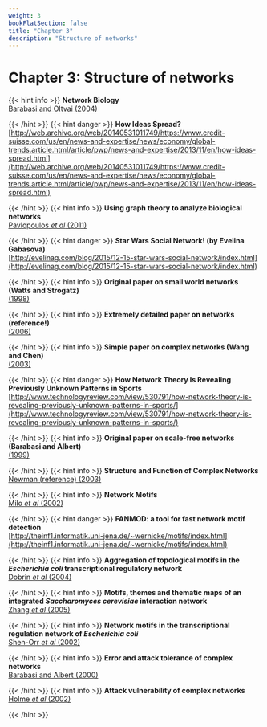 ```yaml
---
weight: 3
bookFlatSection: false
title: "Chapter 3"
description: "Structure of networks"
---
```


# Chapter 3: Structure of networks

{{< hint info >}}
**Network Biology**   
[Barabasi and Oltvai (2004)](http://doi.org/)


{{< /hint >}}
{{< hint danger >}}
**How Ideas Spread?**   
[http://web.archive.org/web/20140531011749/https://www.credit-suisse.com/us/en/news-and-expertise/news/economy/global-trends.article.html/article/pwp/news-and-expertise/2013/11/en/how-ideas-spread.html](http://web.archive.org/web/20140531011749/https://www.credit-suisse.com/us/en/news-and-expertise/news/economy/global-trends.article.html/article/pwp/news-and-expertise/2013/11/en/how-ideas-spread.html)


{{< /hint >}}
{{< hint info >}}
**Using graph theory to analyze biological networks**   
[Pavlopoulos _et al_ (2011)](http://doi.org/)


{{< /hint >}}
{{< hint danger >}}
**Star Wars Social Network! (by Evelina Gabasova)**   
[http://evelinag.com/blog/2015/12-15-star-wars-social-network/index.html](http://evelinag.com/blog/2015/12-15-star-wars-social-network/index.html)


{{< /hint >}}
{{< hint info >}}
**Original paper on small world networks (Watts and Strogatz)**   
[ (1998)](http://doi.org/)


{{< /hint >}}
{{< hint info >}}
**Extremely detailed paper on networks (reference!)**   
[ (2006)](http://doi.org/)


{{< /hint >}}
{{< hint info >}}
**Simple paper on complex networks (Wang and Chen)**   
[ (2003)](http://doi.org/)


{{< /hint >}}
{{< hint danger >}}
**How Network Theory Is Revealing Previously Unknown Patterns in Sports**   
[http://www.technologyreview.com/view/530791/how-network-theory-is-revealing-previously-unknown-patterns-in-sports/](http://www.technologyreview.com/view/530791/how-network-theory-is-revealing-previously-unknown-patterns-in-sports/)


{{< /hint >}}
{{< hint info >}}
**Original paper on scale-free networks (Barabasi and Albert)**   
[ (1999)](http://doi.org/)


{{< /hint >}}
{{< hint info >}}
**Structure and Function of Complex Networks**   
[Newman (reference) (2003)](http://doi.org/)


{{< /hint >}}
{{< hint info >}}
**Network Motifs**   
[Milo _et al_ (2002)](http://doi.org/)


{{< /hint >}}
{{< hint danger >}}
**FANMOD: a tool for fast network motif detection**   
[http://theinf1.informatik.uni-jena.de/~wernicke/motifs/index.html](http://theinf1.informatik.uni-jena.de/~wernicke/motifs/index.html)


{{< /hint >}}
{{< hint info >}}
**Aggregation of topological motifs in the _Escherichia coli_ transcriptional regulatory network**   
[Dobrin _et al_ (2004)](http://doi.org/)


{{< /hint >}}
{{< hint info >}}
**Motifs, themes and thematic maps of an integrated _Saccharomyces cerevisiae_ interaction network**   
[Zhang _et al_ (2005)](http://doi.org/)


{{< /hint >}}
{{< hint info >}}
**Network motifs in the transcriptional regulation network of _Escherichia coli_**   
[Shen-Orr _et al_ (2002)](http://doi.org/)


{{< /hint >}}
{{< hint info >}}
**Error and attack tolerance of complex networks**   
[Barabasi and Albert (2000)](http://doi.org/)


{{< /hint >}}
{{< hint info >}}
**Attack vulnerability of complex networks**   
[Holme _et al_ (2002)](http://doi.org/)


{{< /hint >}}

